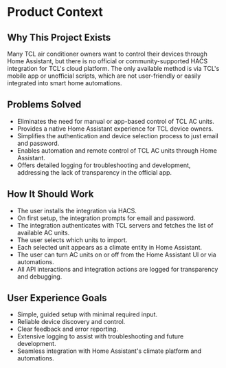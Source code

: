 # Product Context

## Why This Project Exists
Many TCL air conditioner owners want to control their devices through Home Assistant, but there is no official or community-supported HACS integration for TCL's cloud platform. The only available method is via TCL's mobile app or unofficial scripts, which are not user-friendly or easily integrated into smart home automations.

## Problems Solved
- Eliminates the need for manual or app-based control of TCL AC units.
- Provides a native Home Assistant experience for TCL device owners.
- Simplifies the authentication and device selection process to just email and password.
- Enables automation and remote control of TCL AC units through Home Assistant.
- Offers detailed logging for troubleshooting and development, addressing the lack of transparency in the official app.

## How It Should Work
- The user installs the integration via HACS.
- On first setup, the integration prompts for email and password.
- The integration authenticates with TCL servers and fetches the list of available AC units.
- The user selects which units to import.
- Each selected unit appears as a climate entity in Home Assistant.
- The user can turn AC units on or off from the Home Assistant UI or via automations.
- All API interactions and integration actions are logged for transparency and debugging.

## User Experience Goals
- Simple, guided setup with minimal required input.
- Reliable device discovery and control.
- Clear feedback and error reporting.
- Extensive logging to assist with troubleshooting and future development.
- Seamless integration with Home Assistant's climate platform and automations.
